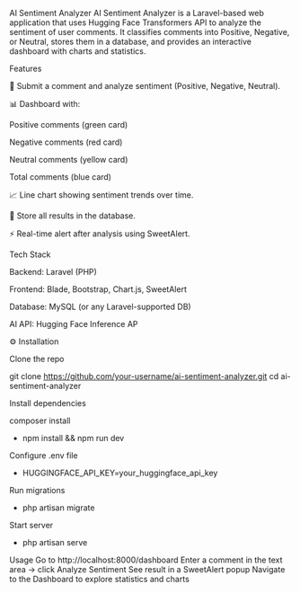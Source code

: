 AI Sentiment Analyzer
AI Sentiment Analyzer is a Laravel-based web application that uses Hugging Face Transformers API to analyze the sentiment of user comments.
It classifies comments into Positive, Negative, or Neutral, stores them in a database, and provides an interactive dashboard with charts and statistics.

Features

📝 Submit a comment and analyze sentiment (Positive, Negative, Neutral).

📊 Dashboard with:

Positive comments (green card)

Negative comments (red card)

Neutral comments (yellow card)

Total comments (blue card)

📈 Line chart showing sentiment trends over time.

💾 Store all results in the database.

⚡ Real-time alert after analysis using SweetAlert.

Tech Stack

Backend: Laravel (PHP)

Frontend: Blade, Bootstrap, Chart.js, SweetAlert

Database: MySQL (or any Laravel-supported DB)

AI API: Hugging Face Inference AP

⚙️ Installation

Clone the repo

git clone https://github.com/your-username/ai-sentiment-analyzer.git
cd ai-sentiment-analyzer


Install dependencies

composer install 
- npm install && npm run dev


Configure .env file

- HUGGINGFACE_API_KEY=your_huggingface_api_key


Run migrations

 - php artisan migrate


Start server

- php artisan serve

Usage
  Go to http://localhost:8000/dashboard
  Enter a comment in the text area → click Analyze Sentiment
  See result in a SweetAlert popup
  Navigate to the Dashboard to explore statistics and charts
